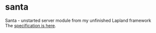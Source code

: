 # santa
Santa - unstarted server module from my unfinished Lapland framework
The [specification is here](https://github.com/UniBreakfast/lapland-js-spec#lapland-specification-vanilla-js-backend-framework).
